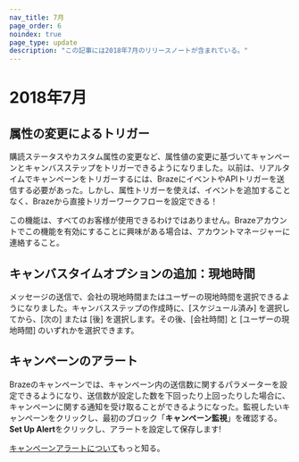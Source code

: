 ```yaml
---
nav_title: 7月
page_order: 6
noindex: true
page_type: update
description: "この記事には2018年7月のリリースノートが含まれている。"
---
```

# 2018年7月

## 属性の変更によるトリガー

購読ステータスやカスタム属性の変更など、属性値の変更に基づいてキャンペーンとキャンバスステップをトリガーできるようになりました。以前は、リアルタイムでキャンペーンをトリガーするには、BrazeにイベントやAPIトリガーを送信する必要があった。しかし、属性トリガーを使えば、イベントを追加することなく、Brazeから直接トリガーワークフローを設定できる！

この機能は、すべてのお客様が使用できるわけではありません。Brazeアカウントでこの機能を有効にすることに興味がある場合は、アカウントマネージャーに連絡すること。

## キャンバスタイムオプションの追加：現地時間

メッセージの送信で、会社の現地時間またはユーザーの現地時間を選択できるようになりました。キャンバスステップの作成時に、[スケジュール済み] を選択してから、[次の] または [後] を選択します。その後、[会社時間] と [ユーザーの現地時間] のいずれかを選択できます。

## キャンペーンのアラート

Brazeのキャンペーンでは、キャンペーン内の送信数に関するパラメーターを設定できるようになり、送信数が設定した数を下回ったり上回ったりした場合に、キャンペーンに関する通知を受け取ることができるようになった。監視したいキャンペーンをクリックし、最初のブロック「**キャンペーン監視**」を確認する。**Set Up Alert**をクリックし、アラートを設定して保存します! 

[キャンペーンアラートについて]({{site.baseurl}}/user_guide/engagement_tools/campaigns/scheduling_and_organizing/campaign_alerts/#campaign-alerts)もっと知る。
